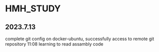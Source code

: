 # HMH_STUDY
## 2023.7.13
complete git config on docker-ubuntu, successfully access to remote git repository 11:08
learning to read assambly code
